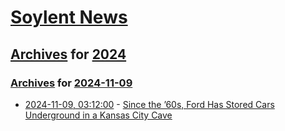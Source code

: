 # [Soylent News](../../../README.md)

## [Archives](../../index.md) for [2024](../index.md)

### [Archives](../../index.md) for [2024-11-09](index.md)

* [2024-11-09, 03:12:00](https://soylentnews.org/article.pl?sid=24/11/08/0233221&from=rss) - [Since the ’60s, Ford Has Stored Cars Underground in a Kansas City Cave](https://soylentnews.org/article.pl?sid=24/11/08/0233221&from=rss)
